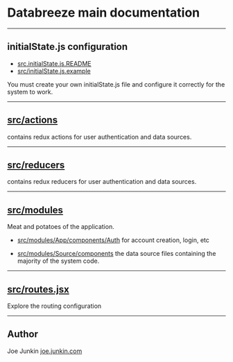 # Databreeze main documentation

----
## initialState.js configuration

- [src.initialState.js.README](https://github.com/DataBreeze/dbz/blob/master/src/initialState.js.README.md)
- [src/initialState.js.example](https://github.com/DataBreeze/dbz/blob/master/src/initialState.js.example)

You must create your own initialState.js file and configure it correctly for the system to work.

----
## [src/actions](https://github.com/DataBreeze/dbz/tree/master/src/actions)
contains redux actions for user authentication and data sources.

----
## [src/reducers](https://github.com/DataBreeze/dbz/tree/master/src/reducers)
contains redux reducers for user authentication and data sources.

----
## [src/modules](https://github.com/DataBreeze/dbz/tree/master/src/modules)
Meat and potatoes of the application.

- [src/modules/App/components/Auth](https://github.com/DataBreeze/dbz/tree/master/src/modules/App/components/Auth) for account creation, login, etc

- [src/modules/Source/components](https://github.com/DataBreeze/dbz/tree/master/src/modules/Source/components) the data source files containing the majority of the system code.

----
## [src/routes.jsx](https://github.com/DataBreeze/dbz/blob/master/src/routes.jsx)
Explore the routing configuration

----
## Author

Joe Junkin 
[joe.junkin.com](http://joe.junkin.com)
